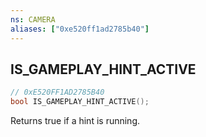 ```yaml
---
ns: CAMERA
aliases: ["0xe520ff1ad2785b40"]
---
```

## IS_GAMEPLAY_HINT_ACTIVE

```c
// 0xE520FF1AD2785B40
bool IS_GAMEPLAY_HINT_ACTIVE();
```

Returns true if a hint is running.

